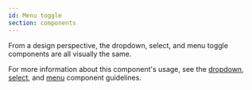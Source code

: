 ```yaml
---
id: Menu toggle
section: components
---
```


From a design perspective, the dropdown, select, and menu toggle components are all visually the same.

For more information about this component's usage, see the [dropdown](/components/dropdown/design-guidelines), [select](/components/select/design-guidelines), and [menu](/components/menu/design-guidelines) component guidelines.
